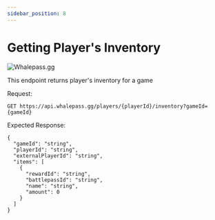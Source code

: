 ```yaml
---
sidebar_position: 8
---
```

# Getting Player's Inventory

![Whalepass.gg](https://i.imgur.com/zwUqWaS.png)

This endpoint returns player's inventory for a game

Request:
```http
GET https://api.whalepass.gg/players/{playerId}/inventory?gameId={gameId}
```

Expected Response:
```http
{
  "gameId": "string",
  "playerId": "string",
  "externalPlayerId": "string",
  "items": [
    {
      "rewardId": "string",
      "battlepassId": "string",
      "name": "string",
      "amount": 0
    }
  ]
}
```
